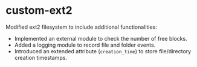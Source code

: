 # custom-ext2
Modified ext2 filesystem to include additional functionalities:

- Implemented an external module to check the number of free blocks.  
- Added a logging module to record file and folder events.  
- Introduced an extended attribute (`creation_time`) to store file/directory creation timestamps.
